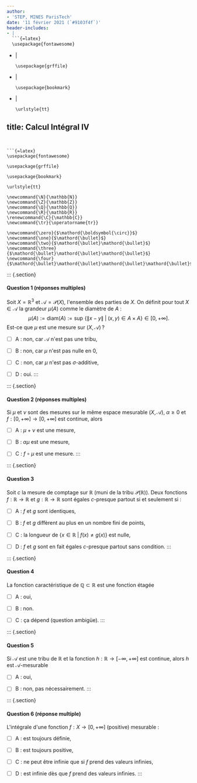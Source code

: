 ```yaml
---
author:
- 'STEP, MINES ParisTech'
date: '11 février 2021 (`#9103f4f`)'
header-includes:
- |
  ```{=latex}
  \usepackage{fontawesome}
  ```
- |
  ```{=latex}
  \usepackage{grffile}
  ```
- |
  ```{=latex}
  \usepackage{bookmark}
  ```
- |
  ```{=latex}
  \urlstyle{tt}
  ```
title: Calcul Intégral IV
---
```


```{=latex}
\usepackage{fontawesome}
```

```{=latex}
\usepackage{grffile}
```

```{=latex}
\usepackage{bookmark}
```

```{=latex}
\urlstyle{tt}
```

```{=tex}
\newcommand{\N}{\mathbb{N}}
\newcommand{\Z}{\mathbb{Z}}
\newcommand{\Q}{\mathbb{Q}}
\newcommand{\R}{\mathbb{R}}
\renewcommand{\C}{\mathbb{C}}
\newcommand{\tr}{\operatorname{tr}}
```
```{=tex}
\newcommand{\zero}{$\mathord{\boldsymbol{\circ}}$}
\newcommand{\one}{$\mathord{\bullet}$}
\newcommand{\two}{$\mathord{\bullet}\mathord{\bullet}$}
\newcommand{\three}{$\mathord{\bullet}\mathord{\bullet}\mathord{\bullet}$}
\newcommand{\four}{$\mathord{\bullet}\mathord{\bullet}\mathord{\bullet}\mathord{\bullet}$}
```
::: {.section}
#### Question 1 (réponses multiples)

Soit $X = \mathbb{R}^3$ et $\mathcal{A} = \mathcal{P}(X)$, l'ensemble
des parties de $X$. On définit pour tout $X \in \mathcal{A}$ la grandeur
$\mu(A)$ comme le diamètre de $A$ : $$
\mu(A) := \mathrm{diam}(A) := \sup \, \{\|x - y\| \; | \; (x, y) \in A \times A\} \in [0, +\infty].
$$ Est-ce que $\mu$ est une mesure sur $(X, \mathcal{A})$ ?

-   [ ] A : non, car $\mathcal{A}$ n'est pas une tribu,

-   [ ] B : non, car $\mu$ n'est pas nulle en 0,

-   [ ] C : non, car $\mu$ n'est pas $\sigma$-additive,

-   [ ] D : oui.
:::

::: {.section}
#### Question 2 (réponses multiples)

Si $\mu$ et $\nu$ sont des mesures sur le même espace mesurable
$(X, \mathcal{A})$, $\alpha \geq 0$ et
$f: [0, +\infty] \to [0, +\infty]$ est continue, alors

-   [ ] A : $\mu + \nu$ est une mesure,

-   [ ] B : $\alpha \mu$ est une mesure,

-   [ ] C : $f\circ \mu$ est une mesure.
:::

::: {.section}
#### Question 3

Soit $c$ la mesure de comptage sur $\mathbb{R}$ (muni de la tribu
$\mathcal{P}(\mathbb{R})$). Deux fonctions $f:\mathbb{R}\to \mathbb{R}$
et $g:\mathbb{R}\to\mathbb{R}$ sont égales $c$-presque partout si et
seulement si :

-   [ ] A : $f$ et $g$ sont identiques,

-   [ ] B : $f$ et $g$ diffèrent au plus en un nombre fini de points,

-   [ ] C : la longueur de $\{x \in \mathbb{R}\; | \; f(x) \neq g(x)\}$
    est nulle,

-   [ ] D : $f$ et $g$ sont en fait égales $c$-presque partout sans
    condition.
:::

::: {.section}
#### Question 4

La fonction caractéristique de $\mathbb{Q} \subset \mathbb{R}$ est une
fonction étagée

-   [ ] A : oui,

-   [ ] B : non.

-   [ ] C : ça dépend (question ambigüe).
:::

::: {.section}
#### Question 5

Si $\mathcal{A}$ est une tribu de $\mathbb{R}$ et la fonction
$h: \mathbb{R}\to [-\infty, +\infty]$ est continue, alors $h$ est
$\mathcal{A}$-mesurable

-   [ ] A : oui,

-   [ ] B : non, pas nécessairement.
:::

::: {.section}
#### Question 6 (réponse multiple)

L'intégrale d'une fonction $f: X \to [0, +\infty]$ (positive)
mesurable :

-   [ ] A : est toujours définie,

-   [ ] B : est toujours positive,

-   [ ] C : ne peut être infinie que si $f$ prend des valeurs infinies,

-   [ ] D : est infinie dès que $f$ prend des valeurs infinies.
:::
